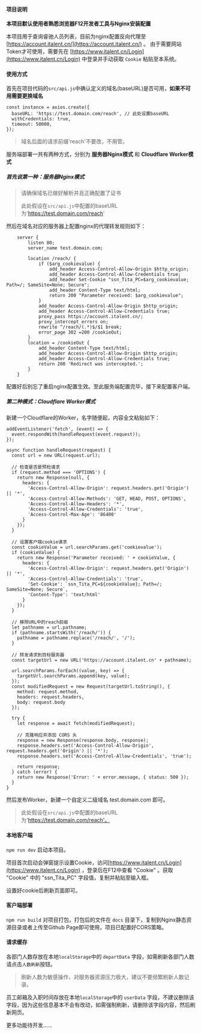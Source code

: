 #### 项目说明
**本项目默认使用者熟悉浏览器F12开发者工具与Nginx安装配置**

本项目用于查询睿驰人员列表，目前为nginx配置反向代理至 [https://account.italent.cn/](https://account.italent.cn/) 。
由于需要网站Token才可使用，需要先在  [https://www.italent.cn/Login](https://www.italent.cn/Login) 中登录并手动获取 `Cookie` 粘贴至本系统。

#### 使用方式
首先在项目代码的`src/api.js`中确认定义的域名(baseURL)是否可用，**如果不可用需要更换域名**

```
const instance = axios.create({
  baseURL: 'https://test.domain.com/reach', // 此处设置baseURL
  withCredentials: true,
  timeout: 50000,
});
```

> 域名后面的请求前缀'reach'不要改，不用管。

服务端部署一共有两种方式，分别为 **服务器Nginx模式** 和 **Cloudflare Worker模式**



##### 首先说第一种：服务器Nginx模式

> 请确保域名已做好解析并且正确配置了证书
>
> 此处假设在`src/api.js`中配置的baseURL为'https://test.domain.com/reach'

然后在域名对应的服务器上配置nginx的代理转发规则如下：

```
    server {
        listen 80;
        server_name test.domain.com;
        
        location /reach/ {
            if ($arg_cookievalue) {
                add_header Access-Control-Allow-Origin $http_origin;
                add_header Access-Control-Allow-Credentials true;
                add_header Set-Cookie "ssn_Tita_PC=$arg_cookievalue; Path=/; SameSite=None; Secure";
                add_header Content-Type text/html;
                return 200 "Parameter received: $arg_cookievalue";
            }
            add_header Access-Control-Allow-Origin $http_origin;
            add_header Access-Control-Allow-Credentials true;
            proxy_pass https://account.italent.cn/;
            proxy_intercept_errors on;
            rewrite ^/reach/(.*)$/$1 break;
            error_page 302 =200 /cookieOut;
        }
        location = /cookieOut {
            add_header Content-Type text/html;
            add_header Access-Control-Allow-Origin $http_origin;
            add_header Access-Control-Allow-Credentials true;
            return 200 'Redirect was intercepted.';
        }
    }
```

配置好后别忘了重启nginx配置生效。至此服务端配置完毕，接下来配置客户端。



##### 第二种模式：Cloudflare Worker模式

新建一个Cloudflare的Worker，名字随便起，内容全文粘贴如下：

```
addEventListener('fetch', (event) => {
  event.respondWith(handleRequest(event.request));
});

async function handleRequest(request) {
  const url = new URL(request.url);
  
  // 检查是否是预检请求
  if (request.method === 'OPTIONS') {
    return new Response(null, {
      headers: {
        'Access-Control-Allow-Origin': request.headers.get('Origin') || '*',
        'Access-Control-Allow-Methods': 'GET, HEAD, POST, OPTIONS',
        'Access-Control-Allow-Headers': '*',
        'Access-Control-Allow-Credentials': 'true',
        'Access-Control-Max-Age': '86400'
      }
    });
  }

  // 设置客户端cookie请求
  const cookieValue = url.searchParams.get('cookievalue');
  if (cookieValue) {
    return new Response('Parameter received: ' + cookieValue, {
      headers: {
        'Access-Control-Allow-Origin': request.headers.get('Origin') || '*',
        'Access-Control-Allow-Credentials': 'true',
        'Set-Cookie': `ssn_Tita_PC=${cookieValue}; Path=/; SameSite=None; Secure`,
        'Content-Type': 'text/html'
      }
    });
  }

  // 移除URL中的reach前缀
  let pathname = url.pathname;
  if (pathname.startsWith('/reach/')) {
    pathname = pathname.replace('/reach/', '/');
  }

  // 转发请求到目标服务器
  const targetUrl = new URL('https://account.italent.cn' + pathname);

  url.searchParams.forEach((value, key) => {
    targetUrl.searchParams.append(key, value);
  });
  const modifiedRequest = new Request(targetUrl.toString(), {
    method: request.method,
    headers: request.headers,
    body: request.body
  });

  try {
    let response = await fetch(modifiedRequest);

    // 克隆响应并添加 CORS 头
    response = new Response(response.body, response);
    response.headers.set('Access-Control-Allow-Origin', request.headers.get('Origin') || '*');
    response.headers.set('Access-Control-Allow-Credentials', 'true');
    
    return response;
  } catch (error) {
    return new Response('Error: ' + error.message, { status: 500 });
  }
}
```

然后发布Worker，新建一个自定义二级域名 test.domain.com 即可。

> 此处假设在`src/api.js`中配置的baseURL为'https://test.domain.com/reach'。



#### 本地客户端

`npm run dev` 启动本项目。

项目首次启动会弹窗提示设置Cookie，访问[https://www.italent.cn/Login](https://www.italent.cn/Login) ，登录后在F12中查看 "Cookie" 。获取 "Cookie" 中的 "ssn_Tita_PC" 字段值，复制并粘贴至输入框。

设置好cookie后刷新页面即可。

#### 客户端部署

`npm run build` 对项目打包，打包后的文件在 `docs` 目录下，复制到Nginx静态资源目录或者上传至Github Page即可使用，项目已配置好CORS策略。


#### 请求缓存

各部门人数存放在本地`localStorage`中的 `departData` 字段，如需刷新各部门人数请点击`人数刷新`按钮。

> 刷新人数为敏感操作，对服务器资源压力极大，建议不要频繁刷新人数记录。

员工邮箱及入职时间存放在本地`localStorage`中的 `userData` 字段，不建议删除该字段，因为这些信息基本不会有改动，如需强制刷新，请删除该字段内容，然后刷新网页。

更多功能待开发......